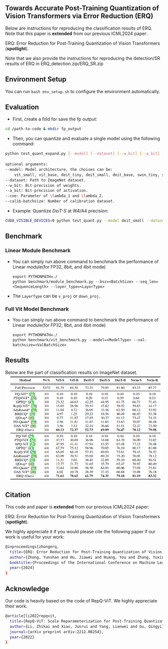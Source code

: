 ## Towards Accurate Post-Training Quantization of Vision Transformers via Error Reduction (ERQ)

Below are instructions for reproducing the classification results of ERQ. Note that this paper is **extended** from our previous ICML2024 paper:

ERQ: Error Reduction for Post-Training Quantization of Vision Transformers (**spotlight**).

Note that we also provide the instructions for reproducing the detection/SR results of ERQ in ERQ_detection.zip/ERQ_SR.zip

## Environment Setup

You can run `bash env_setup.sh` to configure the environment automatically.

## Evaluation

- First, create a fold for save the fp output:

```bash
cd /path-to-code & mkdir fp_output
```

- Then, you can quantize and evaluate a single model using the following command:

```bash
python test_quant_expand.py [--model] [--dataset] [--w_bit] [--a_bit] [--coe] [--calib-batchsize]

optional arguments:
--model: Model architecture, the choises can be: 
    vit_small, vit_base, deit_tiny, deit_small, deit_base, swin_tiny, swin_small.
--dataset: Path to ImageNet dataset.
--w_bit: Bit-precision of weights.
--a_bit: Bit-precision of activation.
--coe: Parameter of \lambda_1 and \lambda_2.
--calib-batchsize: Number of calibration dataset.
```

- Example: Quantize *DeiT-S* at W4/A4 precision:

```bash
CUDA_VISIBLE_DEVICES=0 python test_quant.py --model deit_small --dataset /data/datasets/ImageNet --w_bit 4 --a_bit 4--calib-batchsize 32 --coe 10000
```

## Benchmark

### Linear Module Benchmark

- You can simply run above command to benchmark the performance of Linear module(for FP32, 8bit, and 4bit mode)

  ```
  export PYTHONPATH=./
  python benchmark/module_benchmark.py --bsz=<BatchSize> --seq_len=<SequenceLength> --layer_type=<LayerType>
  ```
- The `LayerType` can be `v_proj` or `down_proj`.

### Full Vit Model Benchmark

- You can simply run above command to benchmark the performance of Linear module(for FP32, 8bit, and 4bit mode)

  ```
  export PYTHONPATH=./
  python benchmark/vit_benchmark.py --model=<ModelType> --val-batchsize=<ValBatchSize>
  ```

## Results

Below are the part of classification results on ImageNet dataset.
![img.png](img.png)

## Citation

This code and paper is **extended** from our previous ICML2024 paper:

ERQ: Error Reduction for Post-Training Quantization of Vision Transformers (**spotlight**).

We highly appreciate it if you would please cite the following paper if our work is useful for your work:

```bash
@inproceedings{zhongerq,
  title={ERQ: Error Reduction for Post-Training Quantization of Vision Transformers},
  author={Zhong, Yunshan and Hu, Jiawei and Huang, You and Zhang, Yuxin and Ji, Rongrong},
  booktitle={Proceedings of the International Conference on Machine Learning (ICML)},
  year={2024}
}
```

## Acknowledge

Our code is heavily based on the code of RepQ-ViT. We highly appreciate their work.

```bash
@article{li2022repqvit,
  title={RepQ-ViT: Scale Reparameterization for Post-Training Quantization of Vision Transformers},
  author={Li, Zhikai and Xiao, Junrui and Yang, Lianwei and Gu, Qingyi},
  journal={arXiv preprint arXiv:2212.08254},
  year={2022}
}
```
